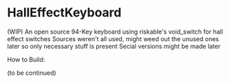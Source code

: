 # HallEffectKeyboard
(WIP) An open source 94-Key keyboard using riskable's void_switch for hall effect switches
Sources weren't all used, might weed out the unused ones later so only necessary stuff is present
Secial versions might be made later

How to Build:

(to be continued)
